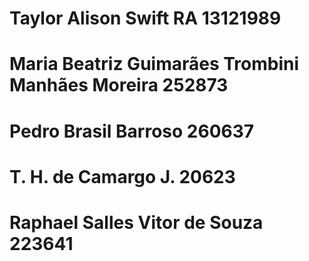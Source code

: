 # Taylor Alison Swift RA 13121989

# Maria Beatriz Guimarães Trombini Manhães Moreira 252873

# Pedro Brasil Barroso 260637

# T. H. de Camargo J. 20623

# Raphael Salles Vitor de Souza 223641